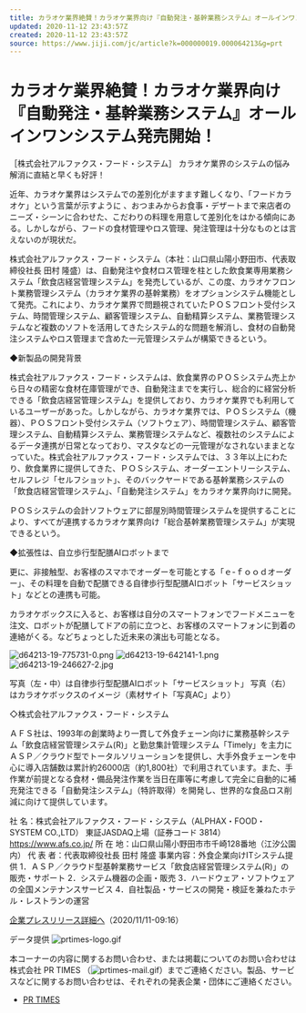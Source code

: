 ```yaml
---
title: カラオケ業界絶賛！カラオケ業界向け『自動発注・基幹業務システム』オールインワンシステム発売開始！：時事ドットコム
updated: 2020-11-12 23:43:57Z
created: 2020-11-12 23:43:57Z
source: https://www.jiji.com/jc/article?k=000000019.000064213&g=prt
---
```


# カラオケ業界絶賛！カラオケ業界向け『自動発注・基幹業務システム』オールインワンシステム発売開始！

［株式会社アルファクス・フード・システム］
カラオケ業界のシステムの悩み解消に直結と早くも好評！

近年、カラオケ業界はシステムでの差別化がますます難しくなり、「フードカラオケ」という言葉が示すように 、おつまみからお食事・デザートまで来店者のニーズ・シーンに合わせた、こだわりの料理を用意して差別化をはかる傾向にある。しかしながら、フードの食材管理やロス管理、発注管理は十分なものとは言えないのが現状だ。

株式会社アルファクス・フード・システム（本社：山口県山陽小野田市、代表取締役社長 田村 隆盛）は、自動発注や食材ロス管理を柱とした飲食業専用業務システム「飲食店経営管理システム」を発売しているが、この度、カラオケフロント業務管理システム（カラオケ業界の基幹業務）をオプションシステム機能として発売。これにより、カラオケ業界で問題視されていたＰＯＳフロント受付システム、時間管理システム、顧客管理システム、自動精算システム、業務管理システムなど複数のソフトを活用してきたシステム的な問題を解消し、食材の自動発注システムやロス管理まで含めた一元管理システムが構築できるという。

◆新製品の開発背景

株式会社アルファクス・フード・システムは、飲食業界のＰＯＳシステム売上から日々の精密な食材在庫管理ができ、自動発注までを実行し、総合的に経営分析できる「飲食店経営管理システム」を提供しており、カラオケ業界でも利用しているユーザーがあった。しかしながら、カラオケ業界では、ＰＯＳシステム（機器）、ＰＯＳフロント受付システム（ソフトウェア）、時間管理システム、顧客管理システム、自動精算システム、業務管理システムなど、複数社のシステムによるデータ連携が日常となっており、マスタなどの一元管理がなされないままとなっていた。株式会社アルファクス・フード・システムでは、３３年以上にわたり、飲食業界に提供してきた、ＰＯＳシステム、オーダーエントリーシステム、セルフレジ「セルフショット」、そのバックヤードである基幹業務システムの「飲食店経営管理システム」、「自動発注システム」をカラオケ業界向けに開発。

ＰＯＳシステムの会計ソフトウェアに部屋別時間管理システムを提供することにより、すべてが連携するカラオケ業界向け「総合基幹業務管理システム」が実現できるという。

◆拡張性は、自立歩行型配膳AIロボットまで

更に、非接触型、お客様のスマホでオーダーを可能とする「ｅ-ｆｏｏｄオーダー」、その料理を自動で配膳できる自律歩行型配膳AIロボット「サービスショット」などとの連携も可能。

カラオケボックスに入ると、お客様は自分のスマートフォンでフードメニューを注文、ロボットが配膳してドアの前に立つと、お客様のスマートフォンに到着の連絡がくる。などちょっとした近未来の演出も可能となる。

![d64213-19-775731-0.png](../_resources/d64213-19-775731-0.png)
![d64213-19-642141-1.png](../_resources/d64213-19-642141-1.png)
![d64213-19-246627-2.jpg](../_resources/d64213-19-246627-2.jpg)

写真（左・中）は自律歩行型配膳AIロボット「サービスショット」
写真（右）はカラオケボックスのイメージ（素材サイト「写真AC」より）

◇株式会社アルファクス・フード・システム

ＡＦＳ社は、1993年の創業時より一貫して外食チェーン向けに業務基幹システム「飲食店経営管理システム(R)」と勤怠集計管理システム「Timely」を主力にＡＳＰ／クラウド型でトータルソリューションを提供し、大手外食チェーンを中心に導入店舗数は累計約26000店（約1,800社）で利用されています。また、手作業が前提となる食材・備品発注作業を当日在庫等に考慮して完全に自動的に補充発注できる「自動発注システム」（特許取得）を開発し、世界的な食品ロス削減に向けて提供しています。

社 名：株式会社アルファクス・フード・システム（ALPHAX・FOOD・SYSTEM CO.,LTD）
東証JASDAQ上場（証券コード 3814）
https://www.afs.co.jp/
所 在 地：山口県山陽小野田市市千崎128番地（江汐公園内）
代 表 者：代表取締役社長 田村 隆盛
事業内容：外食企業向けITシステム提供
1．ＡＳＰ／クラウド型基幹業務サービス「飲食店経営管理システム(R)」の販売・サポート
2．システム機器の企画・販売
3．ハードウェア・ソフトウェアの全国メンテナンスサービス
4．自社製品・サービスの開発・検証を兼ねたホテル・レストランの運営

[企業プレスリリース詳細へ](https://prtimes.jp/main/html/rd/p/000000019.000064213.html)（2020/11/11-09:16）

データ提供
![prtimes-logo.gif](../_resources/prtimes-logo.gif)

本コーナーの内容に関するお問い合わせ、または掲載についてのお問い合わせは株式会社 PR TIMES （![prtimes-mail.gif](../_resources/prtimes-mail.gif)）までご連絡ください。製品、サービスなどに関するお問い合わせは、それぞれの発表企業・団体にご連絡ください。

- [PR TIMES](https://www.jiji.com/jc/list?g=prt)